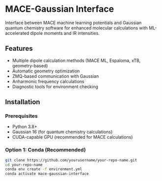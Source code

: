# MACE-Gaussian Interface

Interface between MACE machine learning potentials and Gaussian quantum chemistry software for enhanced molecular calculations with ML-accelerated dipole moments and IR intensities.

## Features

- Multiple dipole calculation methods (MACE ML, Espaloma, xTB, geometry-based)
- Automatic geometry optimization
- ZMQ-based communication with Gaussian
- Anharmonic frequency calculations
- Diagnostic tools for environment checking

## Installation

### Prerequisites

- Python 3.8+
- Gaussian 16 (for quantum chemistry calculations)
- CUDA-capable GPU (recommended for MACE calculations)

### Option 1: Conda (Recommended)

```bash
git clone https://github.com/yourusername/your-repo-name.git
cd your-repo-name
conda env create -f environment.yml
conda activate mace-gaussian-interface
